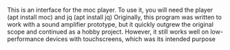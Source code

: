This is an interface for the moc player. To use it, you will need the player (apt install moc) and jq (apt install jq)
Originally, this program was written to work with a sound amplifier prototype, but it quickly outgrew the original scope and continued as a hobby project. However, it still works well on low-performance devices with touchscreens, which was its intended purpose

